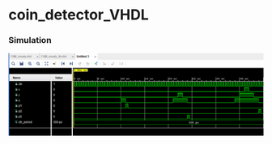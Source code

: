# coin_detector_VHDL

### Simulation

![](https://github.com/PrimeshShamilka/coin_detector_VHDL/blob/main/images/simulation.PNG)
